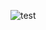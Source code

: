 ![test](https://github.com/JoshuaTwigg/Parallax-Cowboy-Demo-Site/assets/105489684/ed5f2656-3ee0-43ed-9243-604b8ddbc862)
